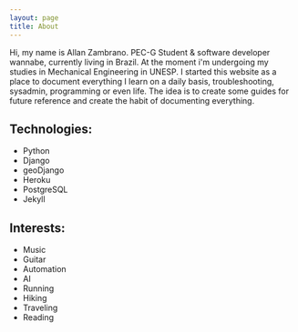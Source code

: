 ```yaml
---
layout: page
title: About
---
```


Hi, my name is Allan Zambrano. PEC-G Student & software developer wannabe, currently living in Brazil.
At the moment i'm undergoing my studies in Mechanical Engineering in UNESP. I started this website
as a place to document everything I learn on a daily basis, troubleshooting, sysadmin, programming or even life. The idea is to create some guides for future reference and create the habit of documenting everything.


## Technologies:
* Python
* Django
* geoDjango
* Heroku
* PostgreSQL
* Jekyll 

## Interests:
* Music
* Guitar
* Automation
* AI
* Running
* Hiking
* Traveling
* Reading